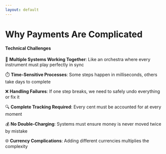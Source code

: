 ```yaml
---
layout: default
---
```


# Why Payments Are Complicated

#### Technical Challenges

🔄 **Multiple Systems Working Together**: Like an orchestra where every instrument must play perfectly in sync

⏱️ **Time-Sensitive Processes**: Some steps happen in milliseconds, others take days to complete

❌ **Handling Failures**: If one step breaks, we need to safely undo everything or fix it

🔍 **Complete Tracking Required**: Every cent must be accounted for at every moment

💰 **No Double-Charging**: Systems must ensure money is never moved twice by mistake

🌐 **Currency Complications**: Adding different currencies multiplies the complexity


<!--
**Speaker Notes - Payment System Challenges:**

- Start with a relatable analogy: "Payment systems are like an orchestra where every instrument needs to play perfectly in sync - but some musicians are in different time zones and occasionally lose internet connection."

- For Multiple Systems Working Together:
  * "At Loop, a single payment might touch our Rails app, banking partners' APIs, compliance services, and ledger systems"
  * "Real example: we had a CAD-to-USD payment that succeeded in debiting CAD but failed halfway through crediting USD - leaving money in limbo"

- For Time-Sensitive Processes:
  * "FX rates are valid for mere seconds, but bank settlement can take days"
  * "We once had a payment stuck for 24 hours due to an API timeout, but the bank had already processed it - creating reconciliation headaches"

- For Handling Failures:
  * "If a payment fails midway through, we need transaction compensation - not just retries"
  * "Example: if we've charged a card but our bank transfer fails, we need to automatically refund the card"

- For Complete Tracking:
  * "Every payment needs an audit trail that shows exactly what happened and when"
  * "We need to know which step failed, why it failed, and what compensating actions were taken"

- Emphasize the reliability requirements: "In fintech, 99.9% reliability means 8.7 hours of downtime per year - that's thousands of failed payments and unhappy customers. We need better."

- Close with the challenge: "Our search for a solution had to address all these challenges while being maintainable by our small team."

- Time target: About 2 minutes - this slide builds the case for why we needed a specialized solution
-->
